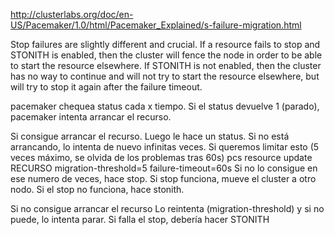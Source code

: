 http://clusterlabs.org/doc/en-US/Pacemaker/1.0/html/Pacemaker_Explained/s-failure-migration.html

Stop failures are slightly different and crucial. If a resource fails to stop and STONITH is enabled, then the cluster will fence the node in order to be able to start the resource elsewhere. If STONITH is not enabled, then the cluster has no way to continue and will not try to start the resource elsewhere, but will try to stop it again after the failure timeout.



pacemaker chequea status cada x tiempo.
Si el status devuelve 1 (parado), pacemaker intenta arrancar el recurso.

Si consigue arrancar el recurso.
Luego le hace un status.
Si no está arrancando, lo intenta de nuevo infinitas veces.
Si queremos limitar esto (5 veces máximo, se olvida de los problemas tras 60s)
pcs resource update RECURSO migration-threshold=5 failure-timeout=60s
Si no lo consigue en ese numero de veces, hace stop.
Si stop funciona, mueve el cluster a otro nodo.
Si el stop no funciona, hace stonith.

Si no consigue arrancar el recurso
Lo reintenta (migration-threshold) y si no puede, lo intenta parar.
Si falla el stop, debería hacer STONITH
